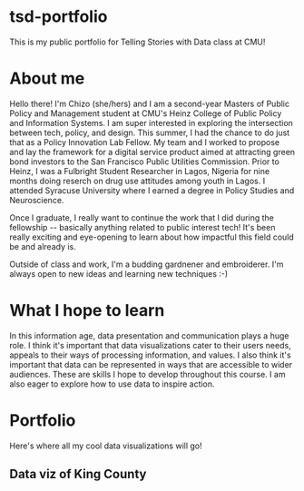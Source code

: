 # tsd-portfolio
This is my public portfolio for Telling Stories with Data class at CMU!

# About me
Hello there! I'm Chizo (she/hers) and I am a second-year Masters of Public Policy and Management student at CMU's Heinz College of Public Policy and Information Systems. I am super interested in exploring the intersection between tech, policy, and design. This summer, I had the chance to do just that as a Policy Innovation Lab Fellow. My team and I worked to propose and lay the framework for a digital service product aimed at attracting green bond investors to the San Francisco Public Utilities Commission. Prior to Heinz, I was a Fulbright Student Researcher in Lagos, Nigeria for nine months doing reserch on drug use attitudes among youth in Lagos. I attended Syracuse University where I earned a degree in Policy Studies and Neuroscience. 

Once I graduate, I really want to continue the work that I did during the fellowship -- basically anything related to public interest tech! It's been really exciting and eye-opening to learn about how impactful this field could be and already is. 

Outside of class and work, I'm a budding gardnener and embroiderer. I'm always open to new ideas and learning new techniques :-)

# What I hope to learn
In this information age, data presentation and communication plays a huge role. I think it's important that data visualizations cater to their users needs, appeals to their ways of processing information, and values. I also think it's important that data can be represented in ways that are accessible to wider audiences. These are skills I hope to develop throughout this course. I am also eager to explore how to use data to inspire action. 

# Portfolio
Here's where all my cool data visualizations will go! 

## Data viz of King County
<div class="flourish-embed flourish-chart" data-src="visualisation/3707677" data-url="https://flo.uri.sh/visualisation/3707677/embed" aria-label=""><script src="https://public.flourish.studio/resources/embed.js"></script></div>
